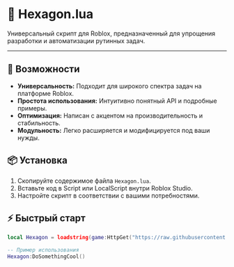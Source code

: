# 🔷 Hexagon.lua

Универсальный скрипт для Roblox, предназначенный для упрощения разработки и автоматизации рутинных задач.

---

## 🚀 Возможности

*   **Универсальность:** Подходит для широкого спектра задач на платформе Roblox.
*   **Простота использования:** Интуитивно понятный API и подробные примеры.
*   **Оптимизация:** Написан с акцентом на производительность и стабильность.
*   **Модульность:** Легко расширяется и модифицируется под ваши нужды.

## 📦 Установка

1.  Скопируйте содержимое файла `Hexagon.lua`.
2.  Вставьте код в Script или LocalScript внутри Roblox Studio.
3.  Настройте скрипт в соответствии с вашими потребностями.

## ⚡ Быстрый старт

```lua
local Hexagon = loadstring(game:HttpGet("https://raw.githubusercontent.com/ВАШ_НИКНЕЙМ/Hexagon.lua/main/Hexagon.lua"))()

-- Пример использования
Hexagon:DoSomethingCool()
